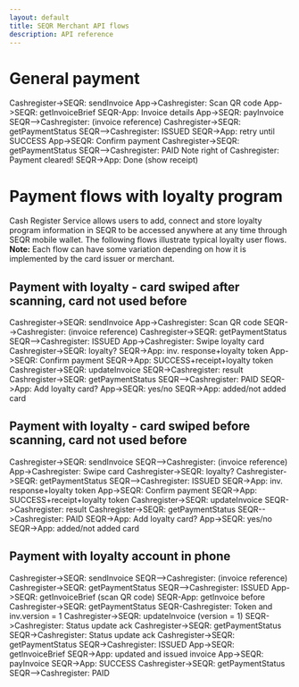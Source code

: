 ```yaml
---
layout: default
title: SEQR Merchant API flows
description: API reference
---
```


# General payment  

<div class="diagram">
Cashregister->SEQR: sendInvoice
App->Cashregister: Scan QR code
App->SEQR: getInvoiceBrief
SEQR-App: Invoice details
App->SEQR: payInvoice
SEQR-->Cashregister: (invoice reference)
Cashregister->SEQR: getPaymentStatus
SEQR-->Cashregister: ISSUED
SEQR->App: retry until SUCCESS
App->SEQR: Confirm payment
Cashregister->SEQR: getPaymentStatus
SEQR-->Cashregister: PAID
Note right of Cashregister: Payment cleared!
SEQR->App: Done (show receipt)
</div>





# Payment flows with loyalty program
Cash Register Service allows users to add, connect and store loyalty program information in SEQR to be accessed anywhere at any time through SEQR mobile wallet.
The following flows illustrate typical loyalty user flows. 
**Note:** Each flow can have some variation depending on how it is implemented by the card issuer or merchant.



## Payment with loyalty - card swiped after scanning, card not used before 

<div class="diagram">
Cashregister->SEQR: sendInvoice
App->Cashregister: Scan QR code
SEQR-->Cashregister: (invoice reference) 
Cashregister->SEQR: getPaymentStatus
SEQR-->Cashregister: ISSUED
App->Cashregister: Swipe loyalty card
Cashregister->SEQR: loyalty?
SEQR->App: inv. response+loyalty token
App->SEQR: Confirm payment
SEQR->App: SUCCESS+receipt+loyalty token
Cashregister->SEQR: updateInvoice
SEQR->Cashregister: result
Cashregister->SEQR: getPaymentStatus
SEQR-->Cashregister: PAID
SEQR->App: Add loyalty card?
App->SEQR: yes/no
SEQR->App: added/not added card
</div>




## Payment with loyalty - card swiped before scanning, card not used before 

<div class="diagram">
Cashregister->SEQR: sendInvoice
SEQR-->Cashregister: (invoice reference)
App->Cashregister: Swipe card
Cashregister->SEQR: loyalty?
Cashregister->SEQR: getPaymentStatus
SEQR-->Cashregister: ISSUED
SEQR->App: inv. response+loyalty token
App->SEQR: Confirm payment
SEQR->App: SUCCESS+receipt+loyalty token
Cashregister->SEQR: updateInvoice
SEQR->Cashregister: result
Cashregister->SEQR: getPaymentStatus
SEQR-->Cashregister: PAID
SEQR->App: Add loyalty card?
App->SEQR: yes/no
SEQR->App: added/not added card
</div>


## Payment with loyalty account in phone 

<div class="diagram">
Cashregister->SEQR: sendInvoice
SEQR-->Cashregister: (invoice reference)
Cashregister->SEQR: getPaymentStatus
SEQR-->Cashregister: ISSUED
App->SEQR: getInvoiceBrief (scan QR code)
SEQR-App: getInvoice before
Cashregister->SEQR: getPaymentStatus
SEQR-Cashregister: Token and inv.version = 1
Cashregister->SEQR: updateInvoice (version = 1)
SEQR->Cashregister: Status update ack
Cashregister->SEQR: getPaymentStatus
SEQR->Cashregister: Status update ack
Cashregister->SEQR: getPaymentStatus
SEQR->Cashregister: ISSUED
App->SEQR: getInvoiceBrief
SEQR->App: updated and issued invoice
App->SEQR: payInvoice
SEQR->App: SUCCESS
Cashregister->SEQR: getPaymentStatus
SEQR-->Cashregister: PAID
</div>


<script>
 $(".diagram").sequenceDiagram({theme: 'hand'});
</script>











